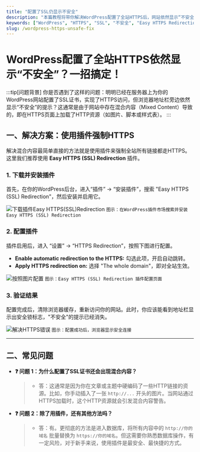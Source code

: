 ```yaml
---
title: "配置了SSL仍显示不安全"
description: "本篇教程将带你解决WordPress配置了全站HTTPS后，网站依然显示“不安全”的问题，通过使用Easy HTTPS (SSL) Redirection插件，轻松实现全站HTTPS。"
keywords: ["WordPress", "HTTPS", "SSL", "不安全", "Easy HTTPS Redirection"]
slug: /wordpress-https-unsafe-fix
---
```


# WordPress配置了全站HTTPS依然显示“不安全”？一招搞定！

:::tip[问题背景]
你是否遇到了这样的问题：明明已经在服务器上为你的WordPress网站配置了SSL证书，实现了HTTPS访问，但浏览器地址栏旁边依然显示“不安全”的提示？这通常是由于网站中存在混合内容（Mixed Content）导致的，即在HTTPS页面上加载了HTTP资源（如图片、脚本或样式表）。
:::

## 一、解决方案：使用插件强制HTTPS

解决混合内容最简单直接的方法就是使用插件来强制全站所有链接都走HTTPS。这里我们推荐使用 **Easy HTTPS (SSL) Redirection** 插件。

### 1. 下载并安装插件

首先，在你的WordPress后台，进入“插件” -> “安装插件”，搜索 "Easy HTTPS (SSL) Redirection"，然后安装并启用它。

![下载插件Easy HTTPS(SSL)Redirection](https://list.ucards.store/d/img/easy-https-redirection-bs.webp)
`图示：在WordPress插件市场搜索并安装Easy HTTPS (SSL) Redirection`

### 2. 配置插件

插件启用后，进入 “设置” -> “HTTPS Redirection”，按照下图进行配置。

- **Enable automatic redirection to the HTTPS:** 勾选此项，开启自动跳转。
- **Apply HTTPS redirection on:** 选择 "The whole domain"，即对全站生效。

![按照图片配置](https://list.ucards.store/d/img/easy-https-redirection-xl.webp)
`图示：Easy HTTPS (SSL) Redirection 插件配置页面`

### 3. 验证结果

配置完成后，清除浏览器缓存，重新访问你的网站。此时，你应该能看到地址栏显示出安全锁标志，"不安全"的提示已经消失。

![解决HTTPS错误](https://list.ucards.store/d/img/https-error-ih.webp)
`图示：配置成功后，浏览器显示安全连接`

---

## 二、常见问题

- **❓ 问题 1：为什么配置了SSL证书还会出现混合内容？**
  > - 答：这通常是因为你在文章或主题中硬编码了一些HTTP链接的资源。比如，你手动插入了一张 `http://...` 开头的图片。当网站通过HTTPS加载时，这个HTTP资源就会引发混合内容警告。

- **❓ 问题 2：除了用插件，还有其他方法吗？**
  > - 答：有。更彻底的方法是进入数据库，将所有内容中的 `http://你的域名` 批量替换为 `https://你的域名`。但这需要你熟悉数据库操作，有一定风险，对于新手来说，使用插件是最安全、最快捷的方式。
